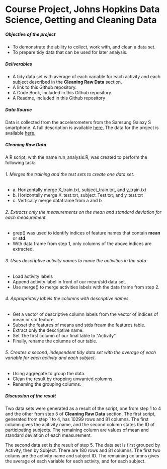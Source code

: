Course Project, Johns Hopkins Data Science, Getting and Cleaning Data
=====================================================================
##### Objective of the project
* To demonstrate the ability to collect, work with, and clean a data set.
* To prepare tidy data that can be used for later analysis.

##### Deliverables
* A tidy data set with average of each variable for each activity and each subject described in the **Cleaning Raw Data** section.
* A link to this Github repository.
* A Code Book, included in this Github repository
* A Readme, included in this Github repository

##### Data Source
Data is collected from the accelerometers from the Samsung Galaxy S smartphone.  A full description is available [here.](http://archive.ics.uci.edu/ml/datasets/Human+Activity+Recognition+Using+Smartphones)
The data for the project is available [here.](https://d396qusza40orc.cloudfront.net/getdata%2Fprojectfiles%2FUCI%20HAR%20Dataset.zip)



##### Cleaning Raw Data
A R script, with the name run_analysis.R, was created to perform the following task:
###### 1. Merges the training and the test sets to create one data set.
* a. Horizontally merge X_train.txt, subject_train.txt, and y_train.txt
* b. Horizontally merge X_test.txt, subject_Test.txt, and y_test.txt
* c. Vertically merge dataframe from a and b

###### 2. Extracts only the measurements on the mean and standard deviation for each measurement.
* grep() was used to identify indices of feature names that contain **mean** or **std**.
* With data frame from step 1, only columns of the above indices are extracted.

###### 3. Uses descriptive activity names to name the activities in the data.
* Load activity labels
* Append activity label in front of our mean/std data set.
* Use merge() to merge activities labels with the data frame from step 2.

###### 4. Appropriately labels the columns with descriptive names.
* Get a vector of descriptive column labels from the vector of indices of mean or std feature.
* Subset the features of means and stds fream the features table.
* Extract only the descriptive name.
* Set The first column of our final table to "Activity".
* Finally, rename the columns of our table.

###### 5. Creates a second, independent tidy data set with the average of each variable for each activity and each subject.
* Using aggregate to group the data.
* Clean the result by dropping unwanted columns.
* Renaming the grouping columns._




##### Discussion of the result 
Two data sets were generated as a result of the script, one from step 1 to 4 and the other from step 5 of **Cleaning Raw Data** section.
The first script, generated from step 1 to 4, has 10299 rows and 81 columns.  The first column gives the acitivity name, and the second column states the ID of participating subjects.  The remaining column are values of mean and standard deviation of each measurement.

The second data set is the result of step 5.  The data set is first grouped by Activity, then by Subject. There are 180 rows and 81 columns.  The first two colums are the activity name and subject ID.  The remaining columns gives the average of each variable for each activity, and for each subject.   

